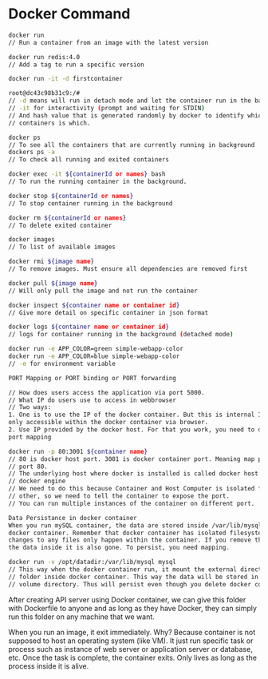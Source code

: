 # Docker Command

```bash
docker run
// Run a container from an image with the latest version

docker run redis:4.0 
// Add a tag to run a specific version

docker run -it -d firstcontainer

root@dc43c98b31c9:/#
// -d means will run in detach mode and let the container run in the background
// -it for interactivity (prompt and waiting for STDIN)
// And hash value that is generated randomly by docker to identify which 
// containers is which.

docker ps
// To see all the containers that are currently running in background
dockers ps -a 
// To check all running and exited containers

docker exec -it ${containerId or names} bash
// To run the running container in the background.

docker stop ${containerId or names}
// To stop container running in the background

docker rm ${containerId or names} 
// To delete exited container

docker images 
// To list of available images

docker rmi ${image name} 
// To remove images. Must ensure all dependencies are removed first

docker pull ${image name} 
// Will only pull the image and not run the container

docker inspect ${container name or container id}
// Give more detail on specific container in json format

docker logs ${container name or container id}
// logs for container running in the background (detached mode)

docker run -e APP_COLOR=green simple-webapp-color
docker run -e APP_COLOR=blue simple-webapp-color
// -e for environment variable
```

```bash
PORT Mapping or PORT binding or PORT forwarding

// How does users access the application via port 5000.
// What IP do users use to access in webbrowser
// Two ways:
1. One is to use the IP of the docker container. But this is internal IP that is 
only accessible within the docker container via browser.
2. Use IP provided by the docker host. For that you work, you need to do 
port mapping

docker run -p 80:3001 ${container name}
// 80 is docker host port. 3001 is docker container port. Meaning map port 3001 to
// port 80.
// The underlying host where docker is installed is called docker host or 
// docker engine
// We need to do this because Container and Host Computer is isolated from each 
// other, so we need to tell the container to expose the port.
// You can run multiple instances of the container on different port.
```

```bash
Data Persistance in docker container
When you run mySQL container, the data are stored inside /var/lib/mysql inside 
docker container. Remember that docker container has isolated filesystem and any 
changes to any files only happen within the container. If you remove the container,
the data inside it is also gone. To persist, you need mapping.

docker run -v /opt/datadir:/var/lib/mysql mysql
// This way when the docker container run, it mount the external directory to a 
// folder inside docker container. This way the data will be stored in the external 
// volume directory. Thus will persist even though you delete docker container.
```

After creating API server using Docker container, we can give this folder with Dockerfile to anyone and as long as they have Docker, they can simply run this folder on any machine that we want.

When you run an image, it exit immediately. Why? Because container is not supposed to host an operating system \(like VM\). It just run specific task or process such as instance of web server or application server or database, etc. Once the task is complete, the container exits. Only lives as long as the process inside it is alive.

